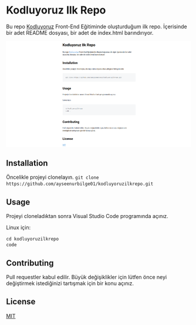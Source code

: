 # Kodluyoruz Ilk Repo
Bu repo [Kodluyoruz](https://app.patika.dev/) Front-End Eğitiminde oluşturduğum ilk repo. İçerisinde bir adet README dosyası, bir adet de index.html barındırıyor.

![github](images/github.png)

## Installation
Öncelikle projeyi clonelayın.
`git clone https://github.com/ayseenurbilge01/kodluyoruzilkrepo.git`

## Usage 

Projeyi cloneladıktan sonra Visual Studio Code programında açınız.

Linux için:

```
cd kodluyoruzilkrepo
code
```

## Contributing

Pull requestler kabul edilir. Büyük değişiklikler için lütfen önce neyi değiştirmek istediğinizi tartışmak için bir konu açınız.

## License
[MIT](https://choosealicense.com/licenses/mit/)